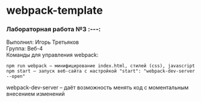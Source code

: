 # webpack-template
### Лабораторная работа №3 :---: <br>
Выполнил: Игорь Третьяков<br>
Группа: Веб-4<br>
Команды для управления webpack:
```
npm run webpack – минифицирование index.html, стилей (css), javascript
npm start – запуск веб-сайта с настройкой "start": "webpack-dev-server --open"
```
webpack-dev-server – даёт возможность менять код с моментальным внесением изменений
